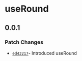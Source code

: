 # useRound

## 0.0.1

### Patch Changes

- [`ed43217`](https://github.com/changeelog/react-hooks/commit/ed43217c857b9be7301c31cb5648d31d34880a7e#diff-7d7406619592a13a769607103ab0d2f7695b12f7732c63ae5b6adb42907c2648)- Introduced useRound

